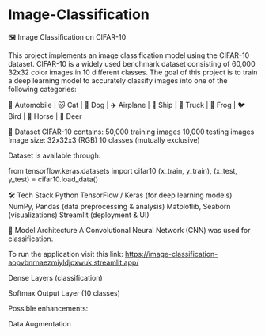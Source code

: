 # Image-Classification
🖼️ Image Classification on CIFAR-10

This project implements an image classification model using the CIFAR-10 dataset. CIFAR-10 is a widely used benchmark dataset consisting of 60,000 32x32 color images in 10 different classes. The goal of this project is to train a deep learning model to accurately classify images into one of the following categories:

🚗 Automobile | 🐱 Cat | 🐶 Dog | ✈️ Airplane | 🚢 Ship | 🚚 Truck | 🐸 Frog | 🐦 Bird | 🐴 Horse | 🧸 Deer

📂 Dataset
CIFAR-10 contains:
50,000 training images
10,000 testing images
Image size: 32x32x3 (RGB)
10 classes (mutually exclusive)

Dataset is available through:

from tensorflow.keras.datasets import cifar10
(x_train, y_train), (x_test, y_test) = cifar10.load_data()

🛠️ Tech Stack
Python
TensorFlow / Keras (for deep learning models)
NumPy, Pandas (data preprocessing & analysis)
Matplotlib, Seaborn (visualizations)
Streamlit (deployment & UI)

🚀 Model Architecture
A Convolutional Neural Network (CNN) was used for classification.

To run the application visit this link: https://image-classification-aopvbnrnaezmiyldjpxwuk.streamlit.app/

Dense Layers (classification)

Softmax Output Layer (10 classes)

Possible enhancements:

Data Augmentation
